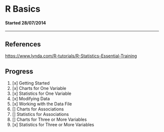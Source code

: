 # R Basics

#### Started 28/07/2014

---

## References
https://www.lynda.com/R-tutorials/R-Statistics-Essential-Training

## Progress
1. [x] Getting Started
2. [x] Charts for One Variable
3. [x] Statistics for One Variable
4. [x] Modifying Data
5. [x] Working with the Data File
6. [] Charts for Associations
7. [] Statistics for Associations
8. [] Charts for Three or More Variables
9. [x] Statistics for Three or More Variables
